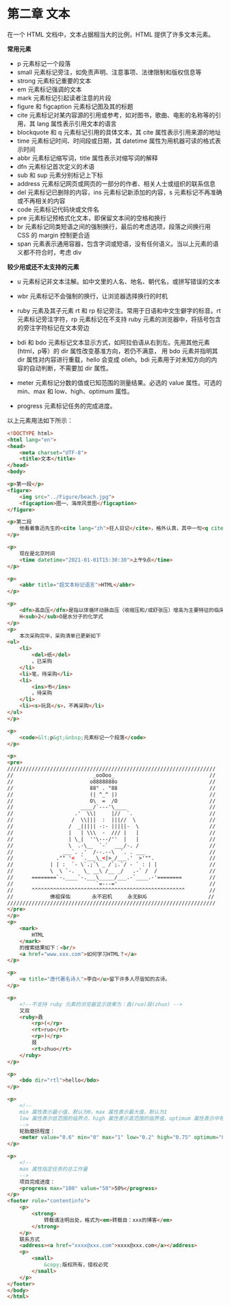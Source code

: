 # 第二章 文本

在一个 HTML 文档中，文本占据相当大的比例，HTML 提供了许多文本元素。

**常用元素**


- p 元素标记一个段落
- small 元素标记旁注，如免责声明、注意事项、法律限制和版权信息等
- strong 元素标记重要的文本
- em 元素标记强调的文本
- mark 元素标记引起读者注意的片段
- figure 和 figcaption 元素标记图及其的标题
- cite 元素标记对某内容源的引用或参考，如对图书，歌曲、电影的名称等的引用，其 lang 属性表示引用文本的语言
- blockquote 和 q 元素标记引用的具体文本，其 cite 属性表示引用来源的地址
- time 元素标记时间、时间段或日期，其 datetime 属性为用机器可读的格式表示时间
- abbr 元素标记缩写词，title 属性表示对缩写词的解释
- dfn 元素标记首次定义的术语
- sub 和 sup 元素分别标记上下标
- address 元素标记网页或网页的一部分的作者、相关人士或组织的联系信息
- del 元素标记已删除的内容，ins 元素标记新添加的内容，s 元素标记不再准确或不再相关的内容
- code 元素标记代码块或文件名
- pre 元素标记预格式化文本，即保留文本间的空格和换行
- br 元素标记同类短语之间的强制换行，最后的考虑选项，段落之间换行用 CSS 的 margin 控制更合适
- span 元素表示通用容器，包含字词或短语，没有任何语义。当以上元素的语义都不符合时，考虑 div

**较少用或还不太支持的元素**

- u 元素标记非文本注解。如中文里的人名、地名、朝代名，或拼写错误的文本
- wbr 元素标记不会强制的换行，让浏览器选择换行的时机

- ruby 元素及其子元素 rt 和 rp 标记旁注。常用于日语和中文生僻字的标音。rt 元素标记旁注字符，rp 元素标记在不支持 ruby 元素的浏览器中，将括号包含的旁注字符标记在文本旁边

- bdi 和 bdo 元素标记文本显示方式，如阿拉伯语从右到左。先用其他元素(html，p等）的 dir 属性改变基准方向，若仍不满意，
  用 bdo 元素并指明其 dir 属性对内容进行重载，hello 会变成 olleh。bdi 元素用于对未知方向的内容的自动判断，不需要加 dir 属性。

- meter 元素标记分数的值或已知范围的测量结果。必选的 value 属性。可选的 min、max 和 low、high、optimum 属性。
- progress 元素标记任务的完成进度。

以上元素用法如下所示：

```html
<!DOCTYPE html>
<html lang="en">
<head>
    <meta charset="UTF-8">
    <title>文本</title>
</head>
<body>

<p>第一段</p>
<figure>
    <img src="../Figure/beach.jpg">
    <figcaption>图一、海岸风景图</figcaption>
</figure>

<p>第二段
    他看着鲁迅先生的<cite lang="zh">狂人日记</cite>，格外认真，其中一句<q cite="http://www.ruiwen.com/zhaichao/1213764.html">狮子式的凶心，兔子的怯弱，狐狸的狡猾</q>令他印象深刻。
</p>

<p>
    现在是北京时间
    <time datetime="2021-01-01T15:30:30">上午9点</time>
</p>

<p>
    <abbr title="超文本标记语言">HTML</abbr>
</p>

<p>
    <dfn>高血压</dfn>是指以体循环动脉血压（收缩压和/或舒张压）增高为主要特征的临床综合征<sup>1</sup>
    H<sub>2</sub>O是水分子的化学式
</p>
<p>
    本次采购完毕，采购清单已更新如下
<ul>
    <li>
        <del>纸</del>
        ，已采购
    </li>
    <li>笔，待采购</li>
    <li>
        <ins>书</ins>
        ，待采购
    </li>
    <li><s>玩具</s>，不再采购</li>
</ul>
</p>

<p>
    <code>&lt;p&gt;&nbsp;元素标记一个段落</code>
</p>

<p>
<pre>
////////////////////////////////////////////////////////////////////
//                          _ooOoo_                               //
//                         o8888888o                              //
//                         88" . "88                              //
//                         (| ^_^ |)                              //
//                         O\  =  /O                              //
//                      ____/`---'\____                           //
//                    .'  \\|     |//  `.                         //
//                   /  \\|||  :  |||//  \                        //
//                  /  _||||| -:- |||||-  \                       //
//                  |   | \\\  -  /// |   |                       //
//                  | \_|  ''\---/''  |   |                       //
//                  \  .-\__  `-`  ___/-. /                       //
//                ___`. .'  /--.--\  `. . ___                     //
//              ."" '<  `.___\_<|>_/___.'  >'"".                  //
//            | | :  `- \`.;`\ _ /`;.`/ - ` : | |                 //
//            \  \ `-.   \_ __\ /__ _/   .-` /  /                 //
//      ========`-.____`-.___\_____/___.-`____.-'========         //
//                           `=---='                              //
//      ^^^^^^^^^^^^^^^^^^^^^^^^^^^^^^^^^^^^^^^^^^^^^^^^^^        //
//            佛祖保佑       永不宕机     永无BUG                    //
////////////////////////////////////////////////////////////////////
</pre>
</p>
<p>
    <mark>
        HTML
    </mark>
    的搜索结果如下：<br/>
    <a href="www.xxx.com">如何学习HTML？</a>
</p>

<p>
    <u title="唐代著名诗人">李白</u>留下许多人尽皆知的古诗。
</p>

<p>
    <!--不支持 ruby 元素的浏览器显示效果为：叒(ruo)叕(zhuo) -->
    又双
    <ruby>叒
        <rp>(</rp>
        <rt>ruo</rt>
        <rp>)</rp>
        叕
        <rt>zhuo</rt>
    </ruby>
</p>

<p>
    <bdo dir="rtl">hello</bdo>
</p>

<p>
    <!--
    min 属性表示最小值，默认为0，max 属性表示最大值，默认为1
    low 属性表示低范围的临界点，high 属性表示高范围的临界值，optimum 属性表示中等范围（介于低范围和高范围之间）中的最优解 
    -->
    轮胎磨损程度：
    <meter value="0.6" min="0" max="1" low="0.2" high="0.75" optimum="0.4">60%</meter>
</p>

<p>
    <!--
    max 属性指定任务的总工作量
    -->
    项目完成进度：
    <progress max="100" value="50">50%</progress>
</p>
<footer role="contentinfo">
    <p>
        <strong>
            转载请注明出处，格式为<em>转载自：xxx的博客</em>
        </strong>
    </p>
    联系方式
    <address><a href="xxxx@xxx.com">xxxx@xxx.com</a></address>
    <p>
        <small>
            &copy;版权所有，侵权必究
        </small>
    </p>
</footer>
</body>
</html>
```

